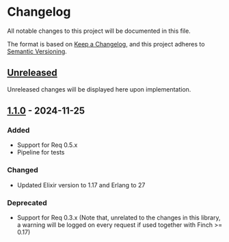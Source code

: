 # Changelog

All notable changes to this project will be documented in this file.

The format is based on [Keep a Changelog](https://keepachangelog.com/en/1.1.0/),
and this project adheres to [Semantic Versioning](https://semver.org/spec/v2.0.0.html).

## [Unreleased]

Unreleased changes will be displayed here upon implementation.

## [1.1.0] - 2024-11-25

### Added

- Support for Req 0.5.x
- Pipeline for tests

### Changed

- Updated Elixir version to 1.17 and Erlang to 27

### Deprecated

- Support for Req 0.3.x (Note that, unrelated to the changes in this library, a warning will be
  logged on every request if used together with Finch >= 0.17)

[unreleased]: https://github.com/box-id/workflow_engine/compare/1.1.0...HEAD
[1.1.0]: https://github.com/box-id/workflow_engine/releases/tag/1.1.0
